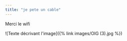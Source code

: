 ```yaml
---
title: "je pete un cable"
---
```

Merci le wifi 

![Texte décrivant l'image]({% link images/OIG (3).jpg %})